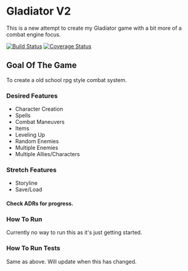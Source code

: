 # Gladiator V2

This is a new attempt to create my Gladiator game with a bit more of a combat engine focus.

[![Build Status](https://travis-ci.org/armatar/gladiator_v2.svg?branch=master)](https://travis-ci.org/armatar/gladiator_v2)
[![Coverage Status](https://coveralls.io/repos/github/armatar/gladiator_v2/badge.svg)](https://coveralls.io/github/armatar/gladiator_v2)

## Goal Of The Game

To create a old school rpg style combat system.

### Desired Features

* Character Creation
* Spells
* Combat Maneuvers
* Items
* Leveling Up
* Random Enemies
* Multiple Enemies
* Multiple Allies/Characters

### Stretch Features

* Storyline
* Save/Load

#### Check ADRs for progress.

### How To Run

Currently no way to run this as it's just getting started.

### How To Run Tests

Same as above. Will update when this has changed.
 
